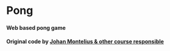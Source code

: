 # Pong

####  Web based pong game

#### Original code by [Johan Montelius & other course responsible](https://github.com/ID1019/functional-programming/tree/master/exercises/pong)